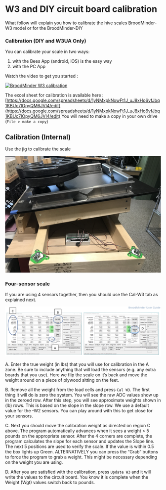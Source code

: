 # W3 and DIY circuit board calibration

What follow will explain you how to calibrate the hive scales BroodMinder-W3 model or for the BroodMinder-DIY


### Calibration (DIY and W3UA Only)

You can calibrate your scale in two ways:

1. with the Bees App (android, iOS) is the easy way
2. with the PC App

Watch the video to get you started :

[![BroodMinder W3 calibration](https://i3.ytimg.com/vi/g8QUoGfgbbw/maxresdefault.jpg)](https://youtu.be/g8QUoGfgbbw)

The excel sheet for calibration is available here :
[https://docs.google.com/spreadsheets/d/1yNMxpkNxwFt1J_uJ8xHo6vfJbq1KBUc7IOpyQM6JVI4/edit](https://docs.google.com/spreadsheets/d/1yNMxpkNxwFt1J_uJ8xHo6vfJbq1KBUc7IOpyQM6JVI4/edit)
You will need to make a copy in your own drive (`File > make a copy`)

## Calibration (Internal)

Use the jig to calibrate the scale

![](../assets/33_sensors_w3_assembly.assets/w3_on_jig.jpg)


### Four-sensor scale

If you are using 4 sensors together, then you should use the Cal-W3 tab as explained next.

![image-20230409111529005](../assets/36_sensors_DIY.assets/image-20230409111529005.png)
 
A.  Enter the true weight (in lbs) that you will use for calibration in the A zone. Be sure to include anything that will load the sensors (e.g. any extra boards that you use). Here we flip the scale on it’s back and move the weight around on a piece of plywood sitting on the feet.

B.  Remove all the weight from the load cells and press `Cal W3`. The first thing it will do is zero the system. You will see the raw ADC values show up in the zeroed row. After this step, you will see approximate weights shown in (lb) rows. This is based on the slope in the slope row. We use a default value for the -W2 sensors. You can play around with this to get close for your sensors.

C.  Next you should move the calibration weight as directed on region C above. The program automatically advances when it sees a weight > 5 pounds on the appropriate sensor. After the 4 corners are complete, the program calculates the slope for each sensor and updates the Slope line. The next 5 positions are used to verify the scale. If the value is within 0.5 the box lights up Green. ALTERNATIVELY you can press the “Grab” buttons to force the program to grab a weight. This might be necessary depending on the weight you are using.

D.  After you are satisfied with the calibration, press `Update W3` and it will write the values to the circuit board. You know it is complete when the Weight (Wgt) values switch back to pounds.